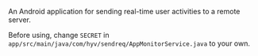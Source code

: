 An Android application for sending real-time user activities to a remote server.

Before using, change `SECRET` in `app/src/main/java/com/hyv/sendreq/AppMonitorService.java` to your own.